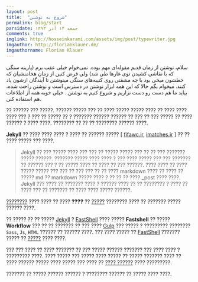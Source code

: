 ```yaml
---
layout: post
title:  "شروع به نوشتن"
permalink: blog/start
parsidate: جمعه ۱۴ آذر ۱۳۹۳
comments: true
imglink: http://hosseinkarami.com/assets/img/post/typewriter.jpg
imgauthor: http://florianklauer.de/
imgauthorname: Florian Klauer
---
```


سلام، نوشتن از زمان قدیم مقوله‌ای مهم بوده. نمی‌خوام خیلی عقب برم (پارینه سنگی که با نقاشی کشیدن توی غارها طی شد) ولی فرض کنین از زمان هخامنشیان که خطشون میخی بود با چه مشقتی روی کتیبه‌های سنگی مینوشتن تا آیندگان ازشون یاد کنند.
میخوام بگم حالا که این همه ابزار نوشتن در دسترس است و نوشتن راحت شده، بیاید ما هم دست رو دست نزاریم و شروع کنیم به نوشتن.. خیلی خوبه همه از اطلاعات هم استفاده کنن.

?? ?????? ??? ?????.
?????? ????? ??? ?? ???? ????? ????? ???? ?? ???? ???? ???? ??? ? ??? ?? ????? ?? ? ??????? ?????? ?????? ?? ??? ?? ??? ????? ?? ???? ?????? ? ???? ????. ???????? ?? ?? ?? ???????? ?????? ????.

<span>**Jekyll**</span>  ?? ???? ???? ???? ? ???? ?? ?????? ????? [ [fifawc.ir][fifawc], [imatches.ir][imatches] ] ?? ?? ???? ????? ??? ????.

>Jekyll ?? ??? ????? ???? ??? ??? ?? ????? ????? ??? ?? ?? ??? ??????? ????? ??????. ??????? ????? ???? ???? ? ??? ???? ????? ??? ??? ??????? ?? ?????? ??? ? ?? ????? ???? ?? ???? ?? ??? ??????. ???? ???? ?? ???? ????? ????? ??? ??? ?? ??? ??? ?? ?? ???? markdown ???? ?? ???? ?? ????? md ?? markdown ????? ???? ? ?? ?? ?? ???? _post ???? ????. Jekyll ??? ???? ?? ??????? ???? ? ?????? ???? ?? ?? ???????? ? ???? ?? ???? ??? ?? ??????? ?? ???? ???? ????? ??????.

[????????][amirabbas] ???? ???? ?? ???? <span>**????**</span> ?? [?????][frontend] ???????? ???? ?? ??????? ????? ?????? ????.

?? ????? ?? ?? ????? <span>[Jekyll][jekyll]</span>  ? <span>[FastShell][fastshell]</span> ???? ?????
  <span>**Fastshell**</span> ?? ????? <span>**Workflow**</span> ??? ?? ?? ??????? ?? ??? ????  <span>[Gulp][Gulp]</span> ??? ????? ? ????????? ???????? `Sass`, `Js`, `HTML` ?????? ?? ?????? ????. ??? ???? ????? ?? <span>[FastShell][fastshell]</span> ??????? ????? ?? [?????][docs] ???? ????.

??? ??? ???? ?? ???? ??????? ?? ??? ????? ?????? ??????? ??? ???? ???? ? ????????? ????. ???? ????? ??? ????? ???? ????? ?? ????? ??????? ???? ?? ???? ?????? ????? ???? ????? ??? ???? ?? [???? ??????][saleh] ???? ?????????.

??????? ?? ????? ?????? ?????? ? ???????? ?????? ?? ????? ???? ????.


[fastshell]: http://hosseinkarami.github.io/fastshell/
[jekyll]: http://jekyllrb.com/
[fifawc]: http://fifawc.ir/
[imatches]: http://imatches.ir/
[amirabbas]: https://twitter.com/amir_abbas
[frontend]: http://front-end.ir/webdesign/why-i-have-chosen-jekyll/
[Gulp]: http://gulpjs.com/
[docs]: https://github.com/HosseinKarami/fastshell/blob/master/docs/DOCS.md
[saleh]: https://twitter.com/zoghal